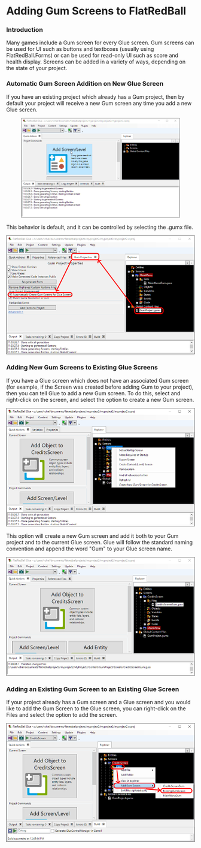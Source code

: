 # Adding Gum Screens to FlatRedBall

### Introduction

Many games include a Gum screen for every Glue screen. Gum screens can be used for UI such as buttons and textboxes (usually using FlatRedBall.Forms) or can be used for read-only UI such as score and health display. Screens can be added in a variety of ways, depending on the state of your project.

### Automatic Gum Screen Addition on New Glue Screen

If you have an existing project which already has a Gum project, then by default your project will receive a new Gum screen any time you add a new Glue screen. &#x20;

<figure><img src="../media/2021-05-2021_May_13_112104.gif" alt=""><figcaption></figcaption></figure>

This behavior is default, and it can be controlled by selecting the .gumx file.

![](../media/2021-05-img_609d5c7e6a6e3.png)

### Adding New Gum Screens to Existing Glue Screens

If you have a Glue screen which does not have an associated Gum screen (for example, if the Screen was created before adding Gum to your project), then you can tell Glue to add a new Gum screen. To do this, select and right-click on the screen, and select the option to create a new Gum screen.

![](../media/2021-05-img_609d5d0248fe5.png)

This option will create a new Gum screen and add it both to your Gum project and to the current Glue screen. Glue will follow the standard naming convention and append the word "Gum" to your Glue screen name.

![](../media/2021-05-img_609d5d335f9a9.png)

### Adding an Existing Gum Screen to an Existing Glue Screen

If your project already has a Gum screen and a Glue screen and you would like to add the Gum Screen to the Glue screen, you can right-click on the Files and select the option to add the screen.

![](../media/2021-05-img_609d754e5fb91.png)

&#x20; &#x20;
